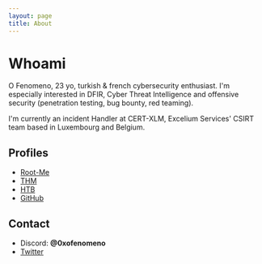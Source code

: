 ```yaml
---
layout: page
title: About
---
```


# [](#whoami) Whoami

O Fenomeno, 23 yo, turkish & french cybersecurity enthusiast. I'm especially interested in DFIR, Cyber Threat Intelligence and offensive security (penetration testing, bug bounty, red teaming).

I'm currently an incident Handler at CERT-XLM, Excelium Services' CSIRT team based in Luxembourg and Belgium.

## [](#profiles)Profiles
- [Root-Me](https://www.root-me.org/ofenomeno)
- [THM](https://tryhackme.com/p/ofenomeno)
- [HTB](https://app.hackthebox.com/profile/964076)
- [GitHub](https://github.com/0xofenomeno)


## [](#contact) Contact
- Discord: **@0xofenomeno**
- [Twitter](https://twitter.com/o_fenomen0)
